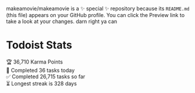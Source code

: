 makeamovie/makeamovie is a ✨ special ✨ repository because its `README.md` (this file) appears on your GitHub profile.
You can click the Preview link to take a look at your changes. darn right ya can

# Todoist Stats

<!-- TODO-IST:START -->
🏆  36,710 Karma Points           
🌸  Completed 36 tasks today           
✅  Completed 26,715 tasks so far           
⏳  Longest streak is 328 days
<!-- TODO-IST:END -->